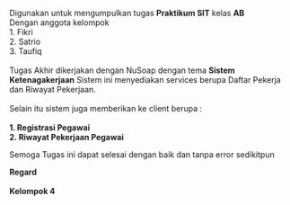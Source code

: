Digunakan untuk mengumpulkan tugas <b>Praktikum SIT</b> kelas <b>AB</b>
<br>
Dengan anggota kelompok
<br>1. Fikri
<br>2. Satrio
<br>3. Taufiq
<br><br>
Tugas Akhir dikerjakan dengan NuSoap dengan tema <b>Sistem Ketenagakerjaan</b>
Sistem ini menyediakan services berupa Daftar Pekerja dan Riwayat Pekerjaan.
<br><br>Selain itu sistem juga memberikan ke client berupa :
<b><br>
<br>1. Registrasi Pegawai
<br>2. Riwayat Pekerjaan Pegawai
</b>

Semoga Tugas ini dapat selesai dengan baik dan tanpa error sedikitpun<br>

<b>Regard</b>
<br><br>
<b>Kelompok 4</b>
